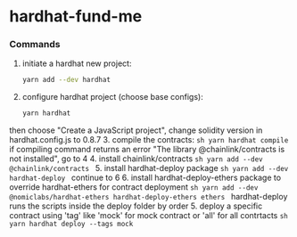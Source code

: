 # hardhat-fund-me

### Commands

1. initiate a hardhat new project:
    ```sh
    yarn add --dev hardhat
    ```
2. configure hardhat project (choose base configs):
    ```sh
    yarn hardhat
    ```
then choose "Create a JavaScript project", change solidity version in hardhat.config.js to 0.8.7
3. compile the contracts:
    ```sh
    yarn hardhat compile
    ```
if compiling command returns an error "The library @chainlink/contracts is not installed", go to 4
4. install chainlink/contracts
    ```sh
    yarn add --dev @chainlink/contracts
    ```
5. install hardhat-deploy package
    ```sh
    yarn add --dev hardhat-deploy
    ```
    continue to 6
6. install hardhat-deploy-ethers package to override hardhat-ethers for contract deployment
    ```sh
    yarn add --dev @nomiclabs/hardhat-ethers hardhat-deploy-ethers ethers
    ```
    hardhat-deploy runs the scripts inside the deploy folder by order 
5. deploy a specific contract using 'tag' like 'mock' for mock contract or 'all' for all contrtacts
    ```sh
    yarn hardhat deploy --tags mock
    ```